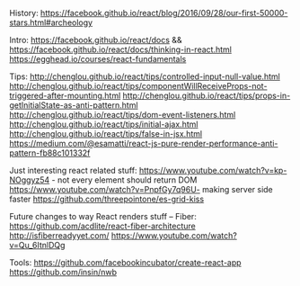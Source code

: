 History:
https://facebook.github.io/react/blog/2016/09/28/our-first-50000-stars.html#archeology

Intro:
https://facebook.github.io/react/docs && https://facebook.github.io/react/docs/thinking-in-react.html
https://egghead.io/courses/react-fundamentals

Tips:
http://chenglou.github.io/react/tips/controlled-input-null-value.html
http://chenglou.github.io/react/tips/componentWillReceiveProps-not-triggered-after-mounting.html
http://chenglou.github.io/react/tips/props-in-getInitialState-as-anti-pattern.html
http://chenglou.github.io/react/tips/dom-event-listeners.html
http://chenglou.github.io/react/tips/initial-ajax.html
http://chenglou.github.io/react/tips/false-in-jsx.html
https://medium.com/@esamatti/react-js-pure-render-performance-anti-pattern-fb88c101332f

Just interesting react related stuff:
https://www.youtube.com/watch?v=kp-NOggyz54 - not every element should return DOM
https://www.youtube.com/watch?v=PnpfGy7q96U- making server side faster
https://github.com/threepointone/es-grid-kiss

Future changes to way React renders stuff – Fiber:
https://github.com/acdlite/react-fiber-architecture
http://isfiberreadyyet.com/
https://www.youtube.com/watch?v=Qu_6ItnlDQg

Tools:
https://github.com/facebookincubator/create-react-app
https://github.com/insin/nwb
